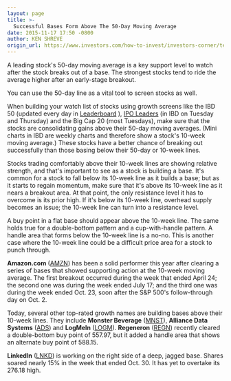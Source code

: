 ```yaml
---
layout: page
title: >-
  Successful Bases Form Above The 50-Day Moving Average
date: 2015-11-17 17:50 -0800
author: KEN SHREVE
origin_url: https://www.investors.com/how-to-invest/investors-corner/technical-analysis-bases-moving-averages
---
```





A leading stock's 50-day moving average is a key support level to watch after the stock breaks out of a base. The strongest stocks tend to ride the average higher after an early-stage breakout.


You can use the 50-day line as a vital tool to screen stocks as well.


When building your watch list of stocks using growth screens like the IBD 50 (updated every day in [Leaderboard](http://leaderboard.investors.com/leaderboard/leaders/) ), [IPO Leaders](http://news.investors.com/investing/ipo-analysis.htm) (in IBD on Tuesday and Thursday) and the Big Cap 20 (most Tuesdays), make sure that the stocks are consolidating gains above their 50-day moving averages. (Mini charts in IBD are weekly charts and therefore show a stock's 10-week moving average.) These stocks have a better chance of breaking out successfully than those basing below their 50-day or 10-week lines.


Stocks trading comfortably above their 10-week lines are showing relative strength, and that's important to see as a stock is building a base. It's common for a stock to fall below its 10-week line as it builds a base; but as it starts to regain momentum, make sure that it's above its 10-week line as it nears a breakout area. At that point, the only resistance level it has to overcome is its prior high. If it's below its 10-week line, overhead supply becomes an issue; the 10-week line can turn into a resistance level.


A buy point in a flat base should appear above the 10-week line. The same holds true for a double-bottom pattern and a cup-with-handle pattern. A handle area that forms below the 10-week line is a no-no. This is another case where the 10-week line could be a difficult price area for a stock to punch through.


**Amazon.com** ([AMZN](https://research.investors.com/quote.aspx?symbol=AMZN)) has been a solid performer this year after clearing a series of bases that showed supporting action at the 10-week moving average. The first breakout occurred during the week that ended April 24; the second one was during the week ended July 17; and the third one was during the week ended Oct. 23, soon after the S&P 500's follow-through day on Oct. 2.


Today, several other top-rated growth names are building bases above their 10-week lines. They include **Monster Beverage** ([MNST](https://research.investors.com/quote.aspx?symbol=MNST)), **Alliance Data Systems** ([ADS](https://research.investors.com/quote.aspx?symbol=ADS)) and **LogMeIn** ([LOGM](https://research.investors.com/quote.aspx?symbol=LOGM)). **Regeneron** ([REGN](https://research.investors.com/quote.aspx?symbol=REGN)) recently cleared a double-bottom buy point of 557.97, but it added a handle area that shows an alternate buy point of 588.15.


**LinkedIn** ([LNKD](https://research.investors.com/quote.aspx?symbol=LNKD)) is working on the right side of a deep, jagged base. Shares soared nearly 15% in the week that ended Oct. 30. It has yet to overtake its 276.18 high.




